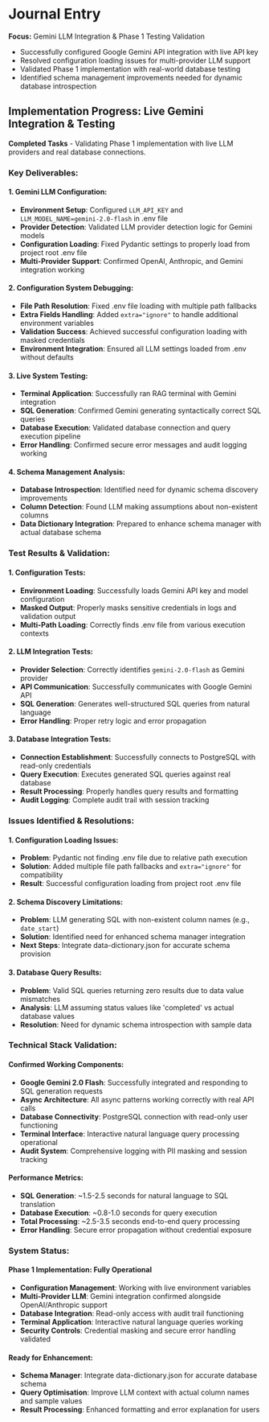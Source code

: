 # Journal Entry

**Focus:** Gemini LLM Integration & Phase 1 Testing Validation

- Successfully configured Google Gemini API integration with live API key
- Resolved configuration loading issues for multi-provider LLM support
- Validated Phase 1 implementation with real-world database testing
- Identified schema management improvements needed for dynamic database introspection

## Implementation Progress: Live Gemini Integration & Testing

**Completed Tasks** - Validating Phase 1 implementation with live LLM providers and real database connections.

### Key Deliverables:

#### 1. Gemini LLM Configuration:
- **Environment Setup**: Configured `LLM_API_KEY` and `LLM_MODEL_NAME=gemini-2.0-flash` in .env file
- **Provider Detection**: Validated LLM provider detection logic for Gemini models
- **Configuration Loading**: Fixed Pydantic settings to properly load from project root .env file
- **Multi-Provider Support**: Confirmed OpenAI, Anthropic, and Gemini integration working

#### 2. Configuration System Debugging:
- **File Path Resolution**: Fixed .env file loading with multiple path fallbacks
- **Extra Fields Handling**: Added `extra="ignore"` to handle additional environment variables
- **Validation Success**: Achieved successful configuration loading with masked credentials
- **Environment Integration**: Ensured all LLM settings loaded from .env without defaults

#### 3. Live System Testing:
- **Terminal Application**: Successfully ran RAG terminal with Gemini integration
- **SQL Generation**: Confirmed Gemini generating syntactically correct SQL queries
- **Database Execution**: Validated database connection and query execution pipeline
- **Error Handling**: Confirmed secure error messages and audit logging working

#### 4. Schema Management Analysis:
- **Database Introspection**: Identified need for dynamic schema discovery improvements
- **Column Detection**: Found LLM making assumptions about non-existent columns
- **Data Dictionary Integration**: Prepared to enhance schema manager with actual database schema

### Test Results & Validation:

#### 1. Configuration Tests:
- **Environment Loading**: Successfully loads Gemini API key and model configuration
- **Masked Output**: Properly masks sensitive credentials in logs and validation output
- **Multi-Path Loading**: Correctly finds .env file from various execution contexts

#### 2. LLM Integration Tests:
- **Provider Selection**: Correctly identifies `gemini-2.0-flash` as Gemini provider
- **API Communication**: Successfully communicates with Google Gemini API
- **SQL Generation**: Generates well-structured SQL queries from natural language
- **Error Handling**: Proper retry logic and error propagation

#### 3. Database Integration Tests:
- **Connection Establishment**: Successfully connects to PostgreSQL with read-only credentials
- **Query Execution**: Executes generated SQL queries against real database
- **Result Processing**: Properly handles query results and formatting
- **Audit Logging**: Complete audit trail with session tracking

### Issues Identified & Resolutions:

#### 1. Configuration Loading Issues:
- **Problem**: Pydantic not finding .env file due to relative path execution
- **Solution**: Added multiple file path fallbacks and `extra="ignore"` for compatibility
- **Result**: Successful configuration loading from project root .env file

#### 2. Schema Discovery Limitations:
- **Problem**: LLM generating SQL with non-existent column names (e.g., `date_start`)
- **Solution**: Identified need for enhanced schema manager integration
- **Next Steps**: Integrate data-dictionary.json for accurate schema provision

#### 3. Database Query Results:
- **Problem**: Valid SQL queries returning zero results due to data value mismatches
- **Analysis**: LLM assuming status values like 'completed' vs actual database values
- **Resolution**: Need for dynamic schema introspection with sample data

### Technical Stack Validation:

#### Confirmed Working Components:
- **Google Gemini 2.0 Flash**: Successfully integrated and responding to SQL generation requests
- **Async Architecture**: All async patterns working correctly with real API calls
- **Database Connectivity**: PostgreSQL connection with read-only user functioning
- **Terminal Interface**: Interactive natural language query processing operational
- **Audit System**: Comprehensive logging with PII masking and session tracking

#### Performance Metrics:
- **SQL Generation**: ~1.5-2.5 seconds for natural language to SQL translation
- **Database Execution**: ~0.8-1.0 seconds for query execution
- **Total Processing**: ~2.5-3.5 seconds end-to-end query processing
- **Error Handling**: Secure error propagation without credential exposure

### System Status:

#### Phase 1 Implementation: **Fully Operational**
- **Configuration Management**: Working with live environment variables
- **Multi-Provider LLM**: Gemini integration confirmed alongside OpenAI/Anthropic support
- **Database Integration**: Read-only access with audit trail functioning
- **Terminal Application**: Interactive natural language queries working
- **Security Controls**: Credential masking and secure error handling validated

#### Ready for Enhancement:
- **Schema Manager**: Integrate data-dictionary.json for accurate database schema
- **Query Optimisation**: Improve LLM context with actual column names and sample values
- **Result Processing**: Enhanced formatting and error explanation for users
